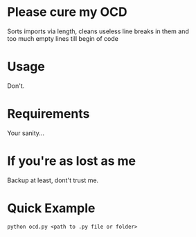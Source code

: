# Please cure my OCD
Sorts imports via length, cleans useless line breaks in them and \
too much empty lines till begin of code

# Usage
Don't.

# Requirements
Your sanity...

# If you're as lost as me
Backup at least, dont't trust me.

# Quick Example
`python ocd.py <path to .py file or folder>`